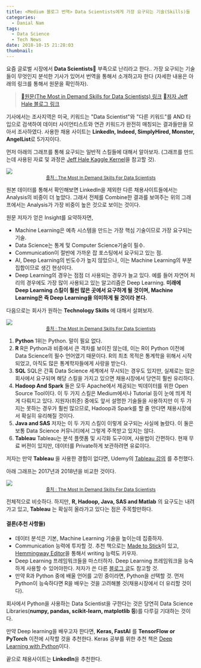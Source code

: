 ```yaml
---
title: <Medium 블로그 번역> Data Scientists에게 가장 요구되는 기술(Skills)들
categories:
  - Danial Nam
tags:
  - Data Science
  - Tech News
date: 2018-10-15 21:28:03
thumbnail:
---
```


요즘 글로벌 시장에서 **Data Scientists** 부족으로 난리라고 한다.. 가장 요구되는 기술들이 무엇인지 분석한 기사가 있어서 번역을 통해서 소개하고자 한다 (자세한 내용은 아래의 링크를 통해서 원문을 확인하자).

> [원문(The Most in Demand Skills for Data Scientists) 링크](https://towardsdatascience.com/the-most-in-demand-skills-for-data-scientists-4a4a8db896db)
> [저자 Jeff Hale 블로그 링크](https://towardsdatascience.com/@jeffhale)

기사에서는 조사지역은 미국, 키워드는 "Data Scientist"와 "다른 키워드"를 AND 타입으로 검색하여 데이터 사이언티스트와 연관 키워드가 완전히 매칭되는 결과들만을 모아서 조사하였다. 사용한 채용 사이트는 **LinkedIn, Indeed, SimplyHired, Monster, AngelList**로 5가지이다.

먼저 아래의 그래프를 통해 요구되는 일반적 스킬들에 대해서 알아보자.
(그래프를 만드는데 사용된 자료 및 과정은 [Jeff Hale Kaggle Kernel](https://www.kaggle.com/discdiver/the-most-in-demand-skills-for-data-scientists/)을 참고할 것).
<div>
<img src="https://cdn-images-1.medium.com/max/800/1*-oG0j_wGSW_9cNNs4_qgFQ.png"/>
<span style='font-size:12px; text-align:center; display:block; color: #999;'><a href='https://towardsdatascience.com/the-most-in-demand-skills-for-data-scientists-4a4a8db896db'>출처 : The Most In Demand Skills For Data Scientists</a></span>
</div>

원본 데이터를 통해서 확인해보면 LinkedIn을 제외한 다른 채용사이트들에서는 Analysis의 비중이 더 높았다. 그래서 전체를 Combine한 결과를 보여주는 위의 그래프에서는 Analysis가 가장 비중이 높은 것으로 보이는 것이다.

원문 저자가 얻은 Insight를 요약하자면,
- Machine Learning은 예측 시스템을 만드는 가장 핵심 기술이므로 가장 요구되는 기술.
- Data Science는 통계 및 Computer Science기술이 필수.
- Communication이 절반에 가까운 잡 포스팅에서 요구되고 있는 점.
- AI, Deep Learning의 빈도수가 높지 않았으나, 이는 Machine Learning의 부분집합이므로 생긴 현상이다.
- Deep Learning의 경우는 점점 더 사용되는 경우가 늘고 있다. 예를 들어 자연어 처리의 경우에도 가장 많이 사용되고 있는 알고리즘은 Deep Learning. **미래에 Deep Learning 스킬이 훨씬 많은 곳에서 요구하게 될 것이며, Machine Learning은 즉 Deep Learning을 의미하게 될 것이라 본다.**

다음으로는 회사가 원하는 **Technology Skills** 에 대해서 살펴보자.

<div>
<img src="https://cdn-images-1.medium.com/max/800/1*jnZT4gFAzScOJ_VnYsni0g.png">
<span style='font-size:12px; text-align:center; display:block; color: #999;'><a href='https://towardsdatascience.com/the-most-in-demand-skills-for-data-scientists-4a4a8db896db'>출처 : The Most In Demand Skills For Data Scientists</a></span>
</div>

1. **Python**
  1위는 Python. 말이 필요 없다.
2. **R**
 R은 Python과 비중에서 큰 격차를 보이진 않는데, 이는 R이 Python 이전에 Data Science의 필수 언어였기 때문이다. R의 최초 목적은 통계학을 위해서 시작되었고, 아직도 많은 통계학자들에게 사랑을 받는다.
3. **SQL**
  SQL은 간혹 Data Science 세계에서 무시되는 경우도 있지만, 실제로는 많은 회사에서 요구되며 해당 스킬을 가지고 있으면 채용시장에서 당연히 훨씬 유리하다.
4. **Hadoop And Spark**
  둘은 모두 Apache에서 제공되는 빅데이터를 위한 Open Source Tool이다.
  이 두 가지 스킬은 Medium에서나 Tutorial 등이 눈에 띄게 적게 다뤄지고 있다. 지원자(취준) 중에도 앞서 설명한 기술들을 사용하지만 이 두 가지는 못하는 경우가 훨씬 많으므로, Hadoop과 Spark를 할 줄 안다면 채용시장에서 확실히 유리해질 것이다.
5. **Java and SAS**
  저자는 이 두 가지 스킬이 이렇게 요구되는 사실에 놀랐다. 이 둘은 보통 Data Science 커뮤니티에서 그렇게 주목받고 있지는 않다.
6. **Tableau**
  Tableau는 분석 플랫폼 및 시각화 도구이며, 사용법이 간편하다. 현재 무료 버젼이 있지만, 데이터를 Private하게 보관하려면 유료이다.

저자는 만약 **Tableau** 을 사용한 경험이 없다면, Udemy의 [Tableau 강의](https://www.udemy.com/tableau10/) 를 추천했다.

아래 그래프는 2017년과 2018년을 비교한 것이다.
<div>
<img src="https://cdn-images-1.medium.com/max/800/1*iueZKOOBidZtr-FTYyf6QA.png">
<span style='font-size:12px; text-align:center; display:block; color: #999;'><a href='https://towardsdatascience.com/the-most-in-demand-skills-for-data-scientists-4a4a8db896db'>출처 : The Most In Demand Skills For Data Scientists</a></span>
</div>

전체적으로 비슷하다. 하지만, **R, Hadoop, Java, SAS and Matlab** 의 요구도는 내려가고 있고, **Tableau** 는 확실히 올라가고 있다는 점은 주목할만하다.

#### 결론(추천 사항들)
- 데이터 분석은 기본, Machine Learning 기술을 높이는데 집중하자.
- Communication 능력에 투자할 것. 추천 책으로는 [Made to Stick](https://www.amazon.com/Made-Stick-Ideas-Survive-Others/dp/1400064287)이 있고, [Hemmingway Editor](http://www.hemingwayapp.com)을 통해서 writing 능력도 키우자.
- Deep Learning 프레임워크들을 마스터하자. Deep Learning 프레임워크을 능숙하게 사용할 수 있어야한다. 저자가 쓴 다른 [블로그 글](https://towardsdatascience.com/deep-learning-framework-power-scores-2018-23607ddf297a)도 참고할 것.
- 만약 R과 Python 중에 배울 언어를 고민 중이라면, Python을 선택할 것. 먼저 Python이 능숙하다면 R을 배우는 것을 고려해볼 것(채용시장에서 더 유리할 것이다).

회사에서 Python을 사용하는 Data Scientist을 구한다는 것은 당연히 Data Science Libraries(**numpy, pandas, scikit-learn, matplotlib 등**)를 다루길 기대하는 것이다.

만약 Deep learning을 배우고자 한다면, **Keras, FastAI** 를 **TensorFlow or PyTorch** 이전에 시작할 것을 추천한다. Keras 공부를 위한 추천 책은 [Deep Learning with Python](https://www.amazon.com/Deep-Learning-Python-Francois-Chollet/dp/1617294438)이다.

끝으로 채용사이트는 **LinkedIn**을 추천한다.
